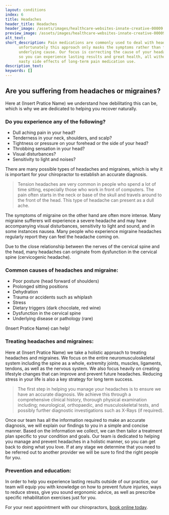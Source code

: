 ```yaml
---
layout: conditions
index: 6
title: Headaches
header_title: Headaches
header_image: /assets/images/healthcare-websites-innate-creative-00009.jpg
preview_image: /assets/images/healthcare-websites-innate-creative-00009.jpg
alt_text:
short_description: Pain medications are commonly used to deal with headaches, but
      unfortunately this approach only masks the symptoms rather than fix the
      underlying cause. Our focus is correcting the cause of your headaches,
      so you can experience lasting results and great health, all without the
      nasty side effects of long-term pain medication use.
description_text:
keywords: []
---
```

## Are you suffering from headaches or migraines?

Here at (Insert Pratice Name) we understand how debilitating this can be, which is why we are dedicated to helping you recover naturally.

### Do you experience any of the following?
- Dull aching pain in your head?
- Tenderness in your neck, shoulders, and scalp?
- Tightness or pressure on your forehead or the side of your head?
- Throbbing sensation in your head?
- Visual disturbances?
- Sensitivity to light and noises?

There are many possible types of headaches and migraines, which is why it is important for your chiropractor to establish an accurate diagnosis.

>Tension headaches are very common in people who spend a lot of time sitting, especially those who work in front of computers. The pain often starts in the neck or base of the skull and travels around to the front of the head. This type of headache can present as a dull ache.

The symptoms of migraine on the other hand are often more intense. Many migraine sufferers will experience a severe headache and may have accompanying visual disturbances, sensitivity to light and sound, and in some instances nausea. Many people who experience migraine headaches regularly report they can feel the headache coming on.

Due to the close relationship between the nerves of the cervical spine and the head, many headaches can originate from dysfunction in the cervical spine (cervicogenic headache).

### Common causes of headaches and migraine:
- Poor posture (head forward of shoulders)
- Prolonged sitting positions
- Dehydration
- Trauma or accidents such as whiplash
- Stress
- Dietary triggers (dark chocolate, red wine)
- Dysfunction in the cervical spine
- Underlying disease or pathology (rare)

(Insert Pratice Name) can help!

### Treating headaches and migraines:

Here at (Insert Pratice Name) we take a holistic approach to treating headaches and migraines. We focus on the entire neuromusculoskeletal system including the spine as a whole, extremity joints, muscles, ligaments, tendons, as well as the nervous system. We also focus heavily on creating lifestyle changes that can improve and prevent future headaches. Reducing stress in your life is also a key strategy for long term success.

>The first step in helping you manage your headaches is to ensure we have an accurate diagnosis. We achieve this through a comprehensive clinical history, thorough physical examination including; neurological, orthopaedic, and musculoskeletal tests, and possibly further diagnostic investigations such as X-Rays (if required).

Once our team has all the information required to make an accurate diagnosis, we will explain our findings to you in a simple and concise manner. Based on the information we collect, we can then tailor a treatment plan specific to your condition and goals. Our team is dedicated to helping you manage and prevent headaches in a holistic manner, so you can get back to doing what you love. If at any stage we determine that you need to be referred out to another provider we will be sure to find the right people for you.

### Prevention and education:
In order to help you experience lasting results outside of our practice, our team will equip you with knowledge on how to prevent future injuries, ways to reduce stress, give you sound ergonomic advice, as well as prescribe specific rehabilitation exercises just for you.

For your next appointment with our chiropractors, [book online today](/book-online).